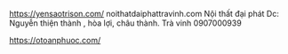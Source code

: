 <!-- Project information here -->

https://yensaotrison.com/
noithatdaiphattravinh.com
Nội thất đại phát
Dc: Nguyễn thiện thành , hòa lợi, châu thành. Trà vinh
0907000939

https://otoanphuoc.com/
